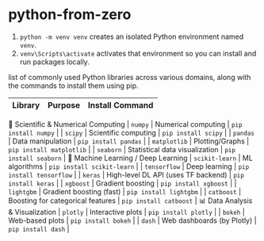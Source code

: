 # python-from-zero
1. `python -m venv venv` creates an isolated Python environment named `venv`.
2. `venv\Scripts\activate` activates that environment so you can install and run packages locally.

list of commonly used Python libraries across various domains, along with the commands to install them using pip.

| Library      | Purpose                        | Install Command          |
| ------------ | ------------------------------ | ------------------------ |
🧮 Scientific & Numerical Computing
| `numpy`      | Numerical computing            | `pip install numpy`      |
| `scipy`      | Scientific computing           | `pip install scipy`      |
| `pandas`     | Data manipulation              | `pip install pandas`     |
| `matplotlib` | Plotting/Graphs                | `pip install matplotlib` |
| `seaborn`    | Statistical data visualization | `pip install seaborn`    |
🤖 Machine Learning / Deep Learning
| `scikit-learn` | ML algorithms                       | `pip install scikit-learn` |
| `tensorflow`   | Deep learning                       | `pip install tensorflow`   |
| `keras`        | High-level DL API (uses TF backend) | `pip install keras`        |
| `xgboost`      | Gradient boosting                   | `pip install xgboost`      |
| `lightgbm`     | Gradient boosting (fast)            | `pip install lightgbm`     |
| `catboost`     | Boosting for categorical features   | `pip install catboost`     |
📊 Data Analysis & Visualization
| `plotly` | Interactive plots          | `pip install plotly` |
| `bokeh`  | Web-based plots            | `pip install bokeh`  |
| `dash`   | Web dashboards (by Plotly) | `pip install dash`   |



